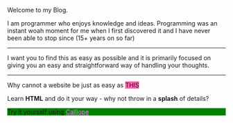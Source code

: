 Welcome to my Blog.

I am programmer who enjoys knowledge and ideas. Programming was an instant woah moment for me when I first discovered it and I have never been able to stop since (15+ years on so far)

---

I want you to find this as easy as possible and it is primarily focused on giving you an easy and straightforward way of handling your thoughts.

---

Why cannot a website be just as easy as <span style="background-color:hotpink">THIS</span>

Learn <strong>HTML</strong> and do it your way - why not throw in a **splash** of details?

<style>
.test {
  background: green;
}
</style>
<div class="test">
Try it yourself using <a href="https://calliope.site" style="color:violet">Calliope</a>
</div> 

